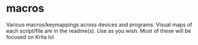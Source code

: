 # macros
Various macros/keymappings across devices and programs. Visual maps of each script/file are in the readme(s). Use as you wish.
Most of these will be focused on Krita lol
